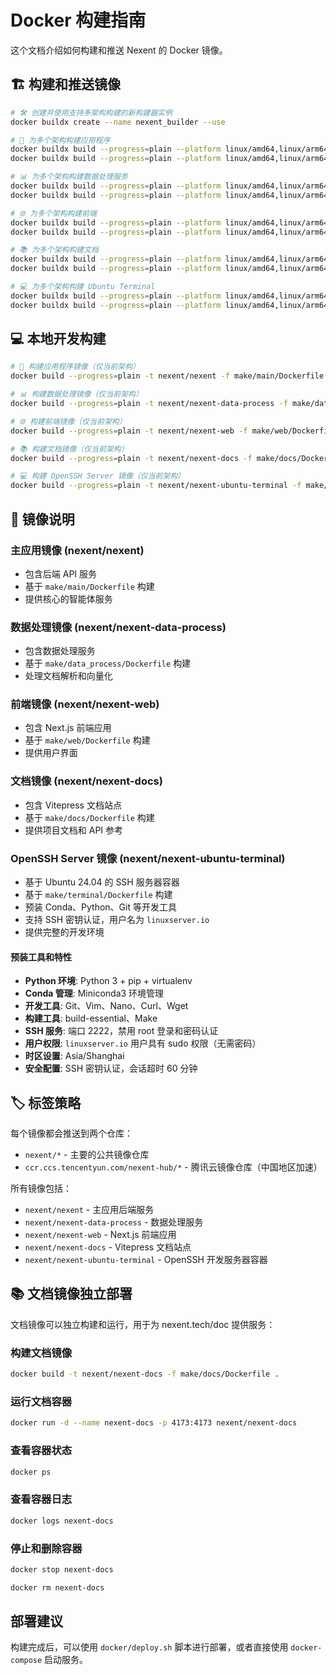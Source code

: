 # Docker 构建指南

这个文档介绍如何构建和推送 Nexent 的 Docker 镜像。

## 🏗️ 构建和推送镜像

```bash
# 🛠️ 创建并使用支持多架构构建的新构建器实例
docker buildx create --name nexent_builder --use

# 🚀 为多个架构构建应用程序
docker buildx build --progress=plain --platform linux/amd64,linux/arm64 -t nexent/nexent -f make/main/Dockerfile . --push
docker buildx build --progress=plain --platform linux/amd64,linux/arm64 -t ccr.ccs.tencentyun.com/nexent-hub/nexent -f make/web/Dockerfile . --push

# 📊 为多个架构构建数据处理服务
docker buildx build --progress=plain --platform linux/amd64,linux/arm64 -t nexent/nexent-data-process -f make/data_process/Dockerfile . --push
docker buildx build --progress=plain --platform linux/amd64,linux/arm64 -t ccr.ccs.tencentyun.com/nexent-hub/nexent-data-process -f make/web/Dockerfile . --push

# 🌐 为多个架构构建前端
docker buildx build --progress=plain --platform linux/amd64,linux/arm64 -t nexent/nexent-web -f make/web/Dockerfile . --push
docker buildx build --progress=plain --platform linux/amd64,linux/arm64 -t ccr.ccs.tencentyun.com/nexent-hub/nexent-web -f make/web/Dockerfile . --push

# 📚 为多个架构构建文档
docker buildx build --progress=plain --platform linux/amd64,linux/arm64 -t nexent/nexent-docs -f make/docs/Dockerfile . --push
docker buildx build --progress=plain --platform linux/amd64,linux/arm64 -t ccr.ccs.tencentyun.com/nexent-hub/nexent-docs -f make/docs/Dockerfile . --push

# 💻 为多个架构构建 Ubuntu Terminal
docker buildx build --progress=plain --platform linux/amd64,linux/arm64 -t nexent/nexent-terminal -f make/terminal/Dockerfile . --push
docker buildx build --progress=plain --platform linux/amd64,linux/arm64 -t ccr.ccs.tencentyun.com/nexent-hub/nexent-terminal -f make/terminal/Dockerfile . --push
```

## 💻 本地开发构建

```bash
# 🚀 构建应用程序镜像（仅当前架构）
docker build --progress=plain -t nexent/nexent -f make/main/Dockerfile .

# 📊 构建数据处理镜像（仅当前架构）
docker build --progress=plain -t nexent/nexent-data-process -f make/data_process/Dockerfile .

# 🌐 构建前端镜像（仅当前架构）
docker build --progress=plain -t nexent/nexent-web -f make/web/Dockerfile .

# 📚 构建文档镜像（仅当前架构）
docker build --progress=plain -t nexent/nexent-docs -f make/docs/Dockerfile .

# 💻 构建 OpenSSH Server 镜像（仅当前架构）
docker build --progress=plain -t nexent/nexent-ubuntu-terminal -f make/terminal/Dockerfile .
```

## 🔧 镜像说明

### 主应用镜像 (nexent/nexent)
- 包含后端 API 服务
- 基于 `make/main/Dockerfile` 构建
- 提供核心的智能体服务

### 数据处理镜像 (nexent/nexent-data-process)
- 包含数据处理服务
- 基于 `make/data_process/Dockerfile` 构建
- 处理文档解析和向量化

### 前端镜像 (nexent/nexent-web)
- 包含 Next.js 前端应用
- 基于 `make/web/Dockerfile` 构建
- 提供用户界面

### 文档镜像 (nexent/nexent-docs)
- 包含 Vitepress 文档站点
- 基于 `make/docs/Dockerfile` 构建
- 提供项目文档和 API 参考

### OpenSSH Server 镜像 (nexent/nexent-ubuntu-terminal)
- 基于 Ubuntu 24.04 的 SSH 服务器容器
- 基于 `make/terminal/Dockerfile` 构建
- 预装 Conda、Python、Git 等开发工具
- 支持 SSH 密钥认证，用户名为 `linuxserver.io`
- 提供完整的开发环境

#### 预装工具和特性
- **Python 环境**: Python 3 + pip + virtualenv
- **Conda 管理**: Miniconda3 环境管理
- **开发工具**: Git、Vim、Nano、Curl、Wget
- **构建工具**: build-essential、Make
- **SSH 服务**: 端口 2222，禁用 root 登录和密码认证
- **用户权限**: `linuxserver.io` 用户具有 sudo 权限（无需密码）
- **时区设置**: Asia/Shanghai
- **安全配置**: SSH 密钥认证，会话超时 60 分钟

## 🏷️ 标签策略

每个镜像都会推送到两个仓库：
- `nexent/*` - 主要的公共镜像仓库
- `ccr.ccs.tencentyun.com/nexent-hub/*` - 腾讯云镜像仓库（中国地区加速）

所有镜像包括：
- `nexent/nexent` - 主应用后端服务
- `nexent/nexent-data-process` - 数据处理服务  
- `nexent/nexent-web` - Next.js 前端应用
- `nexent/nexent-docs` - Vitepress 文档站点
- `nexent/nexent-ubuntu-terminal` - OpenSSH 开发服务器容器

## 📚 文档镜像独立部署

文档镜像可以独立构建和运行，用于为 nexent.tech/doc 提供服务：

### 构建文档镜像

```bash
docker build -t nexent/nexent-docs -f make/docs/Dockerfile .
```

### 运行文档容器

```bash
docker run -d --name nexent-docs -p 4173:4173 nexent/nexent-docs
```

### 查看容器状态

```bash
docker ps
```

### 查看容器日志

```bash
docker logs nexent-docs
```

### 停止和删除容器

```bash
docker stop nexent-docs
```

```bash
docker rm nexent-docs
```

##  部署建议

构建完成后，可以使用 `docker/deploy.sh` 脚本进行部署，或者直接使用 `docker-compose` 启动服务。